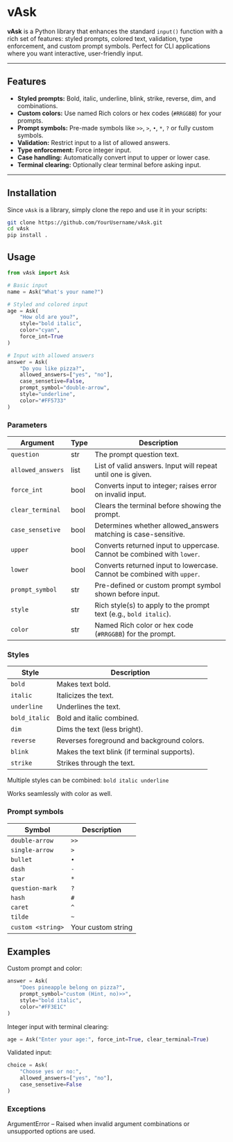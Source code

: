 # vAsk

**vAsk** is a Python library that enhances the standard `input()` function with a rich set of features: styled prompts, colored text, validation, type enforcement, and custom prompt symbols. Perfect for CLI applications where you want interactive, user-friendly input.

---

## Features

- **Styled prompts:** Bold, italic, underline, blink, strike, reverse, dim, and combinations.
- **Custom colors:** Use named Rich colors or hex codes (`#RRGGBB`) for your prompts.
- **Prompt symbols:** Pre-made symbols like `>>`, `>`, `•`, `*`, `?` or fully custom symbols.
- **Validation:** Restrict input to a list of allowed answers.
- **Type enforcement:** Force integer input.
- **Case handling:** Automatically convert input to upper or lower case.
- **Terminal clearing:** Optionally clear terminal before asking input.

---

## Installation

Since `vAsk` is a library, simply clone the repo and use it in your scripts:

```bash
git clone https://github.com/YourUsername/vAsk.git
cd vAsk
pip install .
```

## Usage
```py
from vAsk import Ask

# Basic input
name = Ask("What's your name?")

# Styled and colored input
age = Ask(
    "How old are you?",
    style="bold italic",
    color="cyan",
    force_int=True
)

# Input with allowed answers
answer = Ask(
    "Do you like pizza?",
    allowed_answers=["yes", "no"],
    case_sensetive=False,
    prompt_symbol="double-arrow",
    style="underline",
    color="#FF5733"
)
```
### Parameters

| Argument          | Type | Description                                                            |
| ----------------- | ---- | ---------------------------------------------------------------------- |
| `question`        | str  | The prompt question text.                                              |
| `allowed_answers` | list | List of valid answers. Input will repeat until one is given.           |
| `force_int`       | bool | Converts input to integer; raises error on invalid input.              |
| `clear_terminal`  | bool | Clears the terminal before showing the prompt.                         |
| `case_sensetive`  | bool | Determines whether allowed_answers matching is case-sensitive.         |
| `upper`           | bool | Converts returned input to uppercase. Cannot be combined with `lower`. |
| `lower`           | bool | Converts returned input to lowercase. Cannot be combined with `upper`. |
| `prompt_symbol`   | str  | Pre-defined or custom prompt symbol shown before input.                |
| `style`           | str  | Rich style(s) to apply to the prompt text (e.g., `bold italic`).       |
| `color`           | str  | Named Rich color or hex code (`#RRGGBB`) for the prompt.               |

### Styles

| Style            | Description                                  |
| -----------------| -------------------------------------------- |
| `bold`           | Makes text bold.                             |
| `italic`         | Italicizes the text.                         |
| `underline`      | Underlines the text.                         |
| `bold_italic`    | Bold and italic combined.                    |
| `dim`            | Dims the text (less bright).                 |
| `reverse`        | Reverses foreground and background colors.   |
| `blink`          | Makes the text blink (if terminal supports). |
| `strike`         | Strikes through the text.                    |

Multiple styles can be combined: ```bold italic underline```

Works seamlessly with color as well.
 
### Prompt symbols
| Symbol            | Description        |   
| ----------------- | ------------------ |
| `double-arrow`    | `>>`               |   
| `single-arrow`    | `>`                |   
| `bullet`          | `•`                |   
| `dash`            | `-`                |   
| `star`            | `*`                |   
| `question-mark`   | `?`                |  
| `hash`            | `#`                |   
| `caret`           | `^`                |   
| `tilde`           | `~`                |   
| `custom <string>` | Your custom string |   

## Examples

Custom prompt and color:
```py
answer = Ask(
    "Does pineapple belong on pizza?",
    prompt_symbol="custom (Hint, no)>>",
    style="bold italic",
    color="#FF3E1C"
)
```
Integer input with terminal clearing:
```py
age = Ask("Enter your age:", force_int=True, clear_terminal=True)
```
Validated input:
```py
choice = Ask(
    "Choose yes or no:",
    allowed_answers=["yes", "no"],
    case_sensetive=False
)
```
### Exceptions
ArgumentError – Raised when invalid argument combinations or unsupported options are used.
